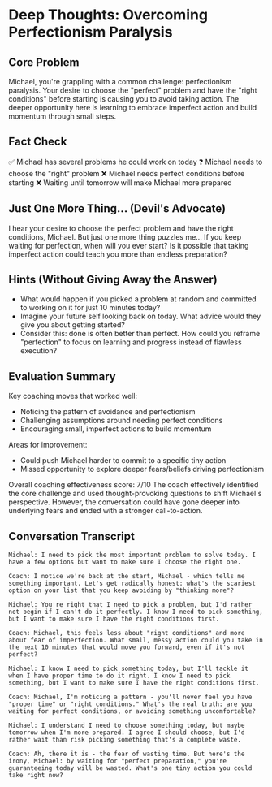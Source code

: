 # Deep Thoughts: Overcoming Perfectionism Paralysis

## Core Problem
Michael, you're grappling with a common challenge: perfectionism paralysis. Your desire to choose the "perfect" problem and have the "right conditions" before starting is causing you to avoid taking action. The deeper opportunity here is learning to embrace imperfect action and build momentum through small steps.

## Fact Check
✅ Michael has several problems he could work on today
❓ Michael needs to choose the "right" problem 
❌ Michael needs perfect conditions before starting
❌ Waiting until tomorrow will make Michael more prepared

## Just One More Thing... (Devil's Advocate)
I hear your desire to choose the perfect problem and have the right conditions, Michael. But just one more thing puzzles me... If you keep waiting for perfection, when will you ever start? Is it possible that taking imperfect action could teach you more than endless preparation?

## Hints (Without Giving Away the Answer)
- What would happen if you picked a problem at random and committed to working on it for just 10 minutes today?
- Imagine your future self looking back on today. What advice would they give you about getting started?
- Consider this: done is often better than perfect. How could you reframe "perfection" to focus on learning and progress instead of flawless execution?

## Evaluation Summary
Key coaching moves that worked well:
- Noticing the pattern of avoidance and perfectionism
- Challenging assumptions around needing perfect conditions
- Encouraging small, imperfect actions to build momentum

Areas for improvement:
- Could push Michael harder to commit to a specific tiny action 
- Missed opportunity to explore deeper fears/beliefs driving perfectionism

Overall coaching effectiveness score: 7/10
The coach effectively identified the core challenge and used thought-provoking questions to shift Michael's perspective. However, the conversation could have gone deeper into underlying fears and ended with a stronger call-to-action.

## Conversation Transcript
```
Michael: I need to pick the most important problem to solve today. I have a few options but want to make sure I choose the right one.

Coach: I notice we're back at the start, Michael - which tells me something important. Let's get radically honest: what's the scariest option on your list that you keep avoiding by "thinking more"?

Michael: You're right that I need to pick a problem, but I'd rather not begin if I can't do it perfectly. I know I need to pick something, but I want to make sure I have the right conditions first.

Coach: Michael, this feels less about "right conditions" and more about fear of imperfection. What small, messy action could you take in the next 10 minutes that would move you forward, even if it's not perfect?

Michael: I know I need to pick something today, but I'll tackle it when I have proper time to do it right. I know I need to pick something, but I want to make sure I have the right conditions first.

Coach: Michael, I'm noticing a pattern - you'll never feel you have "proper time" or "right conditions." What's the real truth: are you waiting for perfect conditions, or avoiding something uncomfortable?

Michael: I understand I need to choose something today, but maybe tomorrow when I'm more prepared. I agree I should choose, but I'd rather wait than risk picking something that's a complete waste.

Coach: Ah, there it is - the fear of wasting time. But here's the irony, Michael: by waiting for "perfect preparation," you're guaranteeing today will be wasted. What's one tiny action you could take right now?
```